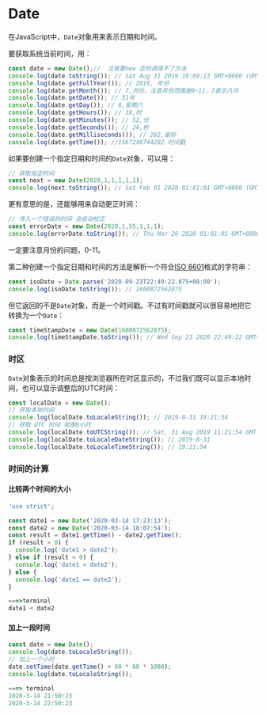 # Date

在JavaScript中，`Date`对象用来表示日期和时间。

要获取系统当前时间，用：

```javascript
const date = new Date();//  注意要new 否则调用不了方法
console.log(date.toString()); // Sat Aug 31 2019 19:09:13 GMT+0800 (GMT+08:00)
console.log(date.getFullYear()); // 2019, 年份
console.log(date.getMonth()); // 7,月份，注意月份范围是0~11，7表示八月
console.log(date.getDate()); // 31号
console.log(date.getDay()); // 6,星期六
console.log(date.getHours()); // 18,时
console.log(date.getMinutes()); // 52,分
console.log(date.getSeconds()); // 24,秒
console.log(date.getMilliseconds()); // 202,毫秒
console.log(date.getTime()); //1567248744202 时间戳
```

如果要创建一个指定日期和时间的`Date`对象，可以用：

```javascript
// 获取指定时间
const next = new Date(2020,1,1,1,1,1);
console.log(next.toString()); // Sat Feb 01 2020 01:01:01 GMT+0800 (GMT+08:00)
```

更有意思的是，还能够用来自动更正时间：

```javascript
// 传入一个错误的时间 会自动校正
const errorDate = new Date(2020,1,55,1,1,1);
console.log(errorDate.toString()); // Thu Mar 26 2020 01:01:01 GMT+0800 (GMT+08:00)
```

一定要注意月份的问题，0-11。

第二种创建一个指定日期和时间的方法是解析一个符合[ISO 8601](http://www.w3.org/TR/NOTE-datetime)格式的字符串：

```javascript
const isoDate = Date.parse('2020-09-23T22:49:22.875+08:00');
console.log(isoDate.toString()); // 1600872562875
```

但它返回的不是`Date`对象，而是一个时间戳。不过有时间戳就可以很容易地把它转换为一个`Date`：

```javascript
const timeStampDate = new Date(1600872562875);
console.log(timeStampDate.toString()); // Wed Sep 23 2020 22:49:22 GMT+0800 (GMT+08:00)
```

### 时区

`Date`对象表示的时间总是按浏览器所在时区显示的，不过我们既可以显示本地时间，也可以显示调整后的UTC时间：

```javascript
const localDate = new Date();
// 获取本地时间
console.log(localDate.toLocaleString()); // 2019-8-31 19:21:54
// 获取 UTC 时间 相差8小时
console.log(localDate.toUTCString()); // Sat, 31 Aug 2019 11:21:54 GMT
console.log(localDate.toLocaleDateString()); // 2019-8-31
console.log(localDate.toLocaleTimeString()); // 19:21:54
```

### 时间的计算

#### 比较两个时间的大小

```js
'use strict';

const date1 = new Date('2020-03-14 17:23:13');
const date2 = new Date('2020-03-14 18:07:54');
const result = date1.getTime() - date2.getTime();
if (result > 0) {
  console.log('date1 > date2');
} else if (result < 0) {
  console.log('date1 < date2');
} else {
  console.log('date1 == date2');
}

===>terminal
date1 < date2
```

#### 加上一段时间

```js
const date = new Date();
console.log(date.toLocaleString());
// 加上一个小时
date.setTime(date.getTime() + 60 * 60 * 1000);
console.log(date.toLocaleString());

===> terminal
2020-3-14 21:50:23
2020-3-14 22:50:23
```